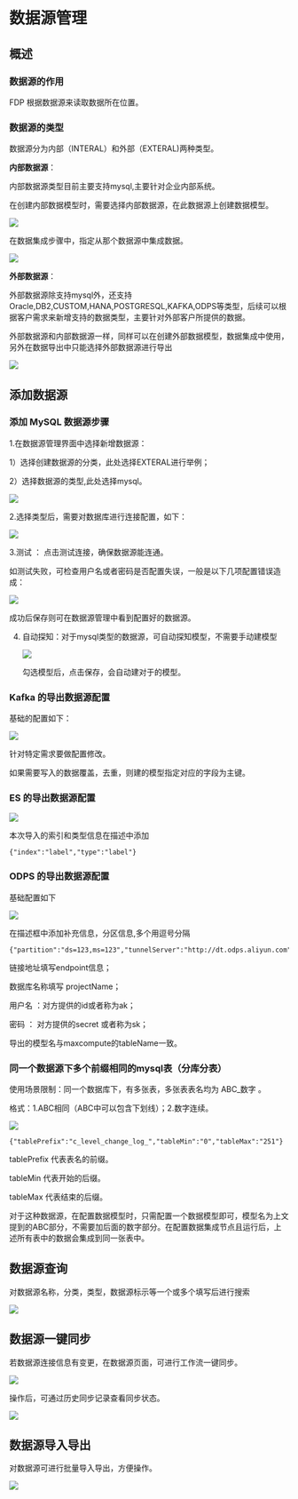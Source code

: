# 数据源管理

## 概述

### 数据源的作用

FDP 根据数据源来读取数据所在位置。

### 数据源的类型

数据源分为内部（INTERAL）和外部（EXTERAL)两种类型。

**内部数据源**：

内部数据源类型目前主要支持mysql,主要针对企业内部系统。

在创建内部数据模型时，需要选择内部数据源，在此数据源上创建数据模型。

![](https://terminus-paas.oss-cn-hangzhou.aliyuncs.com/paas-doc/2021/08/23/d931b9c8-eacd-47c9-9723-6a52bfa4e151.png)

在数据集成步骤中，指定从那个数据源中集成数据。

![](https://terminus-paas.oss-cn-hangzhou.aliyuncs.com/paas-doc/2021/08/23/7285b034-2620-4897-aff6-823475b26ebd.png)

**外部数据源**：

外部数据源除支持mysql外，还支持Oracle,DB2,CUSTOM,HANA,POSTGRESQL,KAFKA,ODPS等类型，后续可以根据客户需求来新增支持的数据类型，主要针对外部客户所提供的数据。

外部数据源和内部数据源一样，同样可以在创建外部数据模型，数据集成中使用，另外在数据导出中只能选择外部数据源进行导出

![](https://terminus-paas.oss-cn-hangzhou.aliyuncs.com/paas-doc/2021/08/23/aab3cdd2-c1b3-48ef-a181-153961e71541.png)

## 添加数据源

### 添加 MySQL 数据源步骤

1.在数据源管理界面中选择新增数据源：

1）选择创建数据源的分类，此处选择EXTERAL进行举例；

2）选择数据源的类型,此处选择mysql。

![](https://terminus-paas.oss-cn-hangzhou.aliyuncs.com/paas-doc/2021/08/23/f4461f2d-b08a-4191-9d8d-e818adcb2c1f.png)

2.选择类型后，需要对数据库进行连接配置，如下：

![](https://terminus-paas.oss-cn-hangzhou.aliyuncs.com/paas-doc/2021/08/23/6ea6492d-8d23-4294-a313-d66c001148af.png)

3.测试 ： 点击测试连接，确保数据源能连通。

  如测试失败，可检查用户名或者密码是否配置失误，一般是以下几项配置错误造成：

![](https://terminus-paas.oss-cn-hangzhou.aliyuncs.com/paas-doc/2021/08/23/4c7a6ddb-40ab-4907-9ffc-6b4bb38b1509.png)

成功后保存则可在数据源管理中看到配置好的数据源。

4. 自动探知：对于mysql类型的数据源，可自动探知模型，不需要手动建模型

   ![](http://terminus-paas.oss-cn-hangzhou.aliyuncs.com/paas-doc/2021/11/29/7e834f8a-429e-43df-992b-942bfb42aae0.png)

   勾选模型后，点击保存，会自动建对于的模型。

### Kafka 的导出数据源配置

基础的配置如下：

![](https://terminus-paas.oss-cn-hangzhou.aliyuncs.com/paas-doc/2021/08/23/eea16de7-1530-4e84-8293-e2d849b973c4.png)

针对特定需求要做配置修改。

如果需要写入的数据覆盖，去重，则建的模型指定对应的字段为主键。

### ES 的导出数据源配置

![](https://terminus-paas.oss-cn-hangzhou.aliyuncs.com/paas-doc/2021/08/23/82b81967-36ae-4458-94fd-93d92ed3add5.png)

本次导入的索引和类型信息在描述中添加

```
{"index":"label","type":"label"}
```

### ODPS 的导出数据源配置

基础配置如下

![](https://terminus-paas.oss-cn-hangzhou.aliyuncs.com/paas-doc/2021/08/23/1bcfa4b8-a330-4d27-924b-1d2607763b75.png)

在描述框中添加补充信息，分区信息,多个用逗号分隔

```
{"partition":"ds=123,ms=123","tunnelServer":"http://dt.odps.aliyun.com"}
```

链接地址填写endpoint信息；

数据库名称填写 projectName；

用户名 ：对方提供的id或者称为ak；

密码 ： 对方提供的secret 或者称为sk；

导出的模型名与maxcompute的tableName一致。

### 同一个数据源下多个前缀相同的mysql表（分库分表）

使用场景限制：同一个数据库下，有多张表，多张表表名均为 ABC_数字 。

格式：1.ABC相同（ABC中可以包含下划线）；2.数字连续。

![](https://terminus-paas.oss-cn-hangzhou.aliyuncs.com/paas-doc/2021/08/23/96254e39-f0c0-4c6a-bccd-661a1db1c0db.png)

```
{"tablePrefix":"c_level_change_log_","tableMin":"0","tableMax":"251"}
```

tablePrefix 代表表名的前缀。

tableMin 代表开始的后缀。

tableMax 代表结束的后缀。

对于这种数据源，在配置数据模型时，只需配置一个数据模型即可，模型名为上文提到的ABC部分，不需要加后面的数字部分。在配置数据集成节点且运行后，上述所有表中的数据会集成到同一张表中。

## 数据源查询

对数据源名称，分类，类型，数据源标示等一个或多个填写后进行搜索

![](https://terminus-paas.oss-cn-hangzhou.aliyuncs.com/paas-doc/2021/08/23/52daefbf-6a00-4214-8e8b-f2d5de9c5582.png)

## 数据源一键同步

若数据源连接信息有变更，在数据源页面，可进行工作流一键同步。

![](http://terminus-paas.oss-cn-hangzhou.aliyuncs.com/paas-doc/2021/11/29/77c5f8aa-d9b3-4725-b6d4-03d4e32d0a0a.png)

操作后，可通过历史同步记录查看同步状态。

![](http://terminus-paas.oss-cn-hangzhou.aliyuncs.com/paas-doc/2021/11/29/08aba45d-772f-47f6-8691-92becda65abc.png)

## 数据源导入导出

对数据源可进行批量导入导出，方便操作。

![](http://terminus-paas.oss-cn-hangzhou.aliyuncs.com/paas-doc/2021/11/29/f39c0bb1-a143-4725-9632-d001c2fa8d7d.png)
